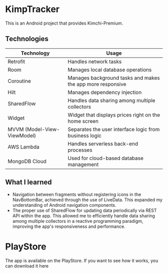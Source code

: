 # KimpTracker
This is an Android project that provides Kimchi-Premium.

## Technologies

| Technology | Usage |
| ---------- | ----- |
| Retrofit | Handles network tasks |
| Room | Manages local database operations |
| Coroutine | Manages background tasks and makes the app more responsive |
| Hilt | Manages dependency injection |
| SharedFlow | Handles data sharing among multiple collectors |
| Widget | Widget that displays prices right on the home screen |
| MVVM (Model-View-ViewModel) | Separates the user interface logic from business logic |
| AWS Lambda | Handles serverless back-end processes |
| MongoDB Cloud | Used for cloud-based database management |

## What I learned

- Navigation between fragments without registering icons in the NavBottomBar, achieved through the use of LiveData. This expanded my understanding of Android navigation components.
- The proper use of SharedFlow for updating data periodically via REST API within the app. This allowed me to efficiently handle data sharing among multiple collectors in a reactive programming paradigm, improving the app's responsiveness and performance.

# PlayStore
The app is available on the PlayStore. If you want to see how it works, you can download it here
